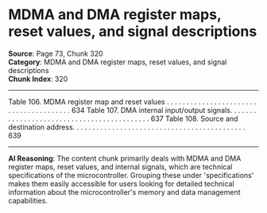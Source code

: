 # MDMA and DMA register maps, reset values, and signal descriptions

**Source**: Page 73, Chunk 320  
**Category**: MDMA and DMA register maps, reset values, and signal descriptions  
**Chunk Index**: 320

---

Table 106. MDMA register map and reset values . . . . . . . . . . . . . . . . . . . . . . . . . . . . . . . . . . . . . . . 634
Table 107. DMA internal input/output signals. . . . . . . . . . . . . . . . . . . . . . . . . . . . . . . . . . . . . . . . . . . 637
Table 108. Source and destination address. . . . . . . . . . . . . . . . . . . . . . . . . . . . . . . . . . . . . . . . . . . . 639

---

**AI Reasoning**: The content chunk primarily deals with MDMA and DMA register maps, reset values, and internal signals, which are technical specifications of the microcontroller. Grouping these under 'specifications' makes them easily accessible for users looking for detailed technical information about the microcontroller's memory and data management capabilities.
